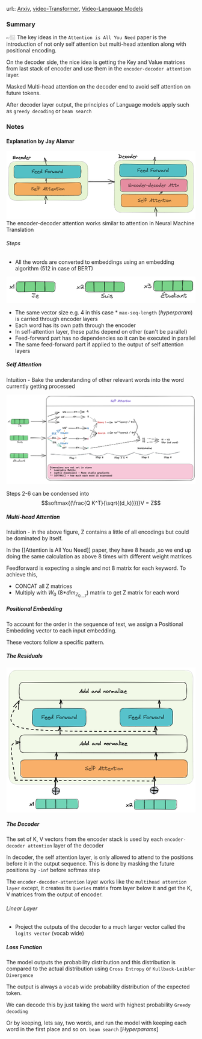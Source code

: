 url:: [Arxiv](https://arxiv.org/pdf/1706.03762.pdf), [video-Transformer](https://www.youtube.com/watch?v=iDulhoQ2pro&ab_channel=YannicKilcher), [Video-Language Models](https://youtu.be/-QH8fRhqFHM)

### Summary

👉🏼 The key ideas in the `Attention is All You Need` paper is the introduction of not only self attention but multi-head attention along with positional encoding. 

On the decoder side, the nice idea is getting the Key and Value matrices from last stack of encoder and use them in the `encoder-decoder attention` layer.

Masked Multi-head attention on the decoder end to avoid self attention on future tokens.

After decoder layer output, the principles of Language models apply such as `greedy decoding` or `beam search`

### Notes

#### Explanation by Jay Alamar

![Alt text](image-3.png)
The encoder-decoder attention works similar to attention in Neural Machine Translation

###### Steps

- All the words are converted to embeddings using an embedding algorithm (512 in case of BERT)

![Alt text](image-2.png)
- The same vector size e.g. 4 in this case * `max-seq-length` (*hyperparam*) is carried through encoder layers
- Each word has its own path through the encoder
- In self-attention layer, these paths depend on other (can't be parallel)
- Feed-forward part has no dependencies so it can be executed in parallel
- The same feed-forward part if applied to the output of self attention layers

##### Self Attention

Intuition - Bake the understanding of other relevant words into the word currently getting processed

![Alt text](image-1.png)

Steps 2-6 can be condensed into $$softmax{(\frac{Q K^T}{\sqrt{(d_k)}})}V = Z$$
##### Multi-head Attention

Intuition - in the above figure, Z contains a little of all encodings but could be dominated by itself.

In the [[Attention is All You Need]] paper, they have 8 heads ,so we end up doing the same calculation as above 8 times with different weight matrices

Feedforward is expecting a single and not 8 matrix for each keyword. To achieve this,

- CONCAT all Z matrices
- Multiply with $W_0$ (8*$dim_{Z_{0....7}}$) matrix to get Z matrix for each word

##### Positional Embedding

To account for the order in the sequence of text, we assign a Positional Embedding vector to each input embedding.

These vectors follow a specific pattern.

##### The Residuals

![Alt text](image.png)


##### The Decoder

The set of K, V vectors from the encoder stack is used by each `encoder-decoder attention` layer of the decoder

In decoder, the self attention layer, is only allowed to attend to the positions before it in the output sequence. This is done by masking the future positions by `-inf` before softmax step

The  `encoder-decoder-attention` layer works like the `multihead attention layer` except, it creates its `Queries` matrix from layer below it and get the K, V matrices from the output of encoder.

###### Linear Layer

- Project the outputs of the decoder to a much larger vector called the `logits vector` (vocab wide)


##### Loss Function

The model outputs the probability distribution and this distribution is compared to the actual distribution using `Cross Entropy` or `Kullback-Leibler Divergence`

The output is always a vocab wide probability distribution of the expected token.

We can decode this by just taking the word with highest probability `Greedy decoding`

Or by keeping, lets say, two words, and run the model with keeping each word in the first place and so on. `beam search` [*Hyperparams*]
